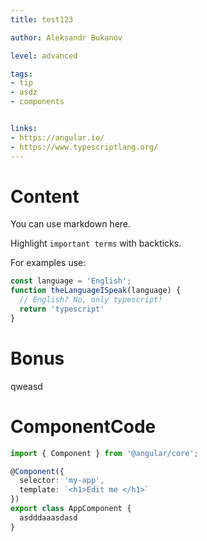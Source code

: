 ```yaml
---
title: test123

author: Aleksandr Bukanov

level: advanced

tags:
- tip
- asdz
- components


links:
- https://angular.io/
- https://www.typescriptlang.org/
---
```


# Content

You can use markdown here.

Highlight `important terms` with backticks.

For examples use:
```typescript
const language = 'English';
function theLanguageISpeak(language) {
  // English? No, only typescript!
  return 'typescript'
}
```

# Bonus
qweasd

# ComponentCode
```typescript
import { Component } from '@angular/core';

@Component({
  selector: 'my-app',
  template: `<h1>Edit me </h1>`
})
export class AppComponent {
  asdddaaasdasd
}
```